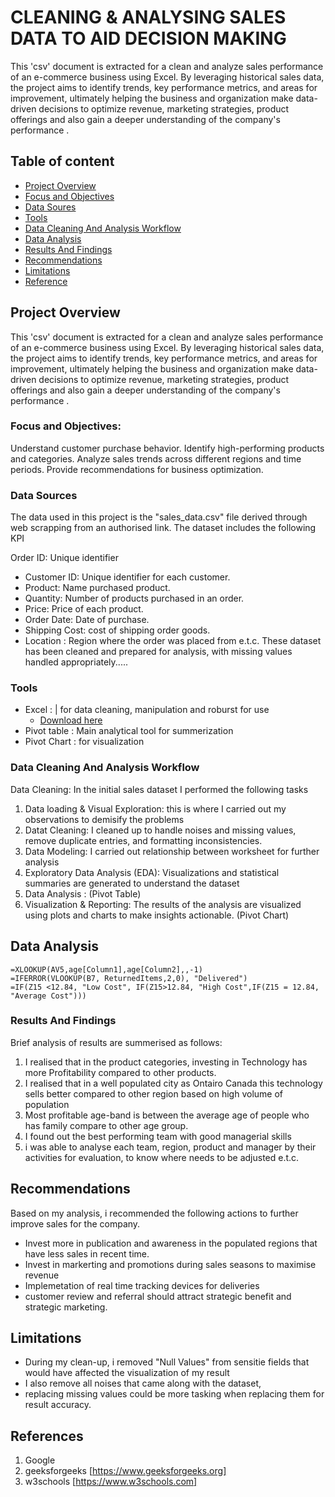 # CLEANING & ANALYSING SALES DATA TO AID DECISION MAKING 
 
This 'csv' document is extracted for a clean and analyze sales performance of an e-commerce business using Excel. By leveraging historical sales data, the project aims to identify trends, key performance metrics, and areas for improvement, ultimately helping the business and organization make data-driven decisions to optimize revenue, marketing strategies, product offerings and also gain a deeper understanding of the company's performance .
## Table of content 
- [Project Overview](#project-overview)
- [Focus and Objectives](#focus-and-objectives)
- [Data Soures](#data-sources)
- [Tools](#tools)
- [Data Cleaning And Analysis Workflow](#data-cleaning-and-analysis-workflow)
- [Data Analysis](#data-analysis)
- [Results And Findings](#results-and-findings)
- [Recommendations](recommendations)
- [Limitations](#limitations)
- [Reference](#references)



## Project Overview
 This 'csv' document is extracted for a clean and analyze sales performance of an e-commerce business using Excel. By leveraging historical sales data, the project aims to identify trends, key performance metrics, and areas for improvement, ultimately helping the business and organization make data-driven decisions to optimize revenue, marketing strategies, product offerings and also gain a deeper understanding of the company's performance .

### Focus and Objectives:
Understand customer purchase behavior.
Identify high-performing products and categories.
Analyze sales trends across different regions and time periods.
Provide recommendations for business optimization.
### Data Sources

The data used in this project is the "sales_data.csv" file derived through web scrapping from an authorised link. The dataset includes the following KPI

Order ID: Unique identifier 
- Customer ID: Unique identifier for each customer.
- Product: Name purchased product.
- Quantity: Number of products purchased in an order.
- Price: Price of each product.
- Order Date: Date of purchase.
- Shipping Cost: cost of shipping order goods.
- Location : Region where the order was placed from  e.t.c.
These dataset has been cleaned and prepared for analysis, with missing values handled appropriately.....


### Tools 

- Excel : | for data cleaning, manipulation and roburst for use
    - [Download here](https://microsoft.com)
- Pivot table : Main analytical tool for summerization
- Pivot Chart : for visualization

### Data Cleaning And Analysis Workflow
Data Cleaning: In the initial sales dataset I performed the following tasks
1. Data loading & Visual Exploration:  this is where I carried out my observations to demisify the problems
2. Datat Cleaning: I cleaned up to handle noises and missing values, remove duplicate entries, and formatting inconsistencies.
3. Data Modeling: I carried out relationship between worksheet for further analysis 
4. Exploratory Data Analysis (EDA): Visualizations and statistical summaries are generated to understand the dataset
5. Data Analysis : (Pivot Table)
6.  Visualization & Reporting: The results of the analysis are visualized using plots and charts to make insights actionable. (Pivot Chart) 

## Data Analysis

``` XLOOKUP, error trapping and IF conditional Statement
=XLOOKUP(AV5,age[Column1],age[Column2],,-1)
=IFERROR(VLOOKUP(B7, ReturnedItems,2,0), "Delivered")
=IF(Z15 <12.84, "Low Cost", IF(Z15>12.84, "High Cost",IF(Z15 = 12.84, "Average Cost")))
```

### Results And Findings

Brief analysis of results are summerised as follows:

1. I realised that in the product categories, investing in Technology has more Profitability compared to other products.
2.   I realised that in a well populated city as Ontairo Canada this technology sells better compared to other region based on high volume of population
3.   Most profitable age-band is between the average age of people who has family compare to other age group.
4.   I found out the best performing team with good managerial skills
5.   i was able to analyse each team, region, product and manager by their activities for evaluation, to know where needs to be adjusted e.t.c.

## Recommendations

Based on my analysis, i recommended the following actions to further improve sales for the company.

- Invest more in publication and awareness in the populated regions that have less sales in recent time.
- Invest in markerting and promotions during sales seasons to maximise revenue
- Implemetation of real time tracking devices for deliveries
- customer review and referral should attract strategic benefit and strategic marketing.
   
## Limitations

- During my clean-up, i removed "Null Values" from sensitie fields that would have affected the visualization of my result
- I also remove all noises that came along with the dataset,
- replacing missing values could be more tasking when replacing them for result accuracy.

## References
1. Google
2. geeksforgeeks [https://www.geeksforgeeks.org]
3. w3schools [https://www.w3schools.com]











 
